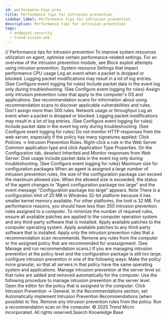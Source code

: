 ```yaml
---
id: performance-tips-prev
title: Performance tips for intrusion prevention
sidebar_label: Performance tips for intrusion prevention
description: Performance tips for intrusion prevention
tags:
  - endpoint-security
  - trend-vision-one
---
```


/*<![CDATA[*/ $('#title').html($('meta[name=map-description]').attr('content')); /*]]>*/ Performance tips for intrusion prevention To improve system resources utilization on agent, optimize certain performance-related settings. For an overview of the intrusion prevention module, see Block exploit attempts using intrusion prevention. System resource Settings that impact performance CPU usage Log an event when a packet is dropped or blocked. Logging packet modifications may result in a lot of log entries. (See Configure event logging for rules) Include packet data in the event log only during troubleshooting. (See Configure event logging for rules) Assign only intrusion prevention rules that apply to the computer's OS and applications. See recommendation scans for information about using recommendation scans to discover applicable vulnerabilities and rules. Don't assign more than 300 rules. Network usage or throughput Log an event when a packet is dropped or blocked. Logging packet modifications may result in a lot of log entries. (See Configure event logging for rules) Include packet data in the event log only during troubleshooting. (See Configure event logging for rules) Do not monitor HTTP responses from the web server, especially if the policy has many signatures applied: Click Policies → Intrusion Prevention Rules. Right-click a rule in the Web Server Common application type and click Application Type Properties. On the Configuration tab, deselect Inherited and Monitor responses from Web Server. Disk usage Include packet data in the event log only during troubleshooting. (See Configure event logging for rules) Maximum size for configuration packages When an agent is assigned a large number of intrusion prevention rules, the size of the configuration package can exceed the maximum allowed size. When the allowed size is exceeded, the status of the agent changes to "Agent configuration package too large" and the event message "Configuration package too large" appears. Note There is a configuration limit of 20 MB in Windows 32-bit platform because it has smaller kernel memory available. For other platforms, the limit is 32 MB. For performance reasons, you should have less than 350 intrusion prevention rules assigned to a computer. To minimize the number of required rules, ensure all available patches are applied to the computer operation system and any third-party software that is installed. Apply available patches to the computer operating system. Apply available patches to any third-party software that is installed. Apply only the intrusion prevention rules that a recommendation scan recommends. Remove any rules from the computer or the assigned policy that are recommended for unassignment. (See Manage and run recommendation scans.) If you are managing intrusion prevention at the policy level and the configuration package is still too large, configure intrusion prevention in one of the following ways: Make the policy more granular, so that all servers in that policy have the same operating system and applications. Manage intrusion prevention at the server level so that rules are added and removed automatically for the computer. Use the following procedure to manage intrusion prevention at the server level. Open the editor for the policy that is assigned to the computer. Click Intrusion Prevention → General. In the Recommendations section, set Automatically implement Intrusion Prevention Recommendations (when possible) to Yes. Remove any intrusion prevention rules from the policy. Run a recommendation scan on the computer. © 2025 Trend Micro Incorporated. All rights reserved.Search Knowledge Base